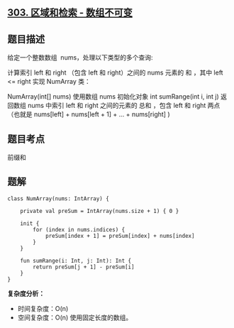 ## [303. 区域和检索 - 数组不可变](https://leetcode.cn/problems/range-sum-query-immutable/)

## 题目描述

给定一个整数数组  nums，处理以下类型的多个查询:

计算索引 left 和 right （包含 left 和 right）之间的 nums 元素的 和 ，其中 left <= right
实现 NumArray 类：

NumArray(int[] nums) 使用数组 nums 初始化对象
int sumRange(int i, int j) 返回数组 nums 中索引 left 和 right 之间的元素的 总和 ，包含 left 和 right 两点（也就是 nums[left] + nums[left + 1] + ... + nums[right] )

## 题目考点

前缀和

## 题解
 
```
class NumArray(nums: IntArray) {

    private val preSum = IntArray(nums.size + 1) { 0 }

    init {
        for (index in nums.indices) {
            preSum[index + 1] = preSum[index] + nums[index]
        }
    }

    fun sumRange(i: Int, j: Int): Int {
        return preSum[j + 1] - preSum[i]
    }
}
```

**复杂度分析：**

- 时间复杂度：O(n)
- 空间复杂度：O(n) 使用固定长度的数组。
